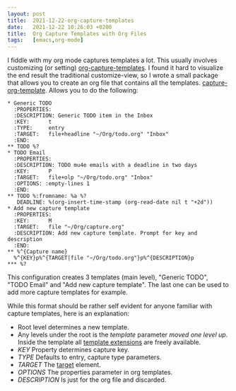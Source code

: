 ```yaml
---
layout: post
title:  2021-12-22-org-capture-templates
date:   2021-12-22 10:26:03 +0200
title:  Org Capture Templates with Org Files
tags:   [emacs,org-mode]
---
```


I fiddle with my org mode captures templates a lot. This usually involves customizing (or setting)
[org-capture-templates](https://orgmode.org/manual/Capture-templates.html). I found it hard to visualize the end result
the traditional customize-view, so I wrote a small package that allows you to create an org file that contains all
the templates. [capture-org-template](https://github.com/ration/capture-org-template.el). Allows you to do the following:

```
* Generic TODO
  :PROPERTIES:
  :DESCRIPTION: Generic TODO item in the Inbox
  :KEY:      t
  :TYPE:     entry
  :TARGET:   file+headline "~/Org/todo.org" "Inbox"
  :END:
** TODO %?
* TODO Email
  :PROPERTIES:
  :DESCRIPTION: TODO mu4e emails with a deadline in two days
  :KEY:      P
  :TARGET:   file+olp "~/Org/todo.org" "Inbox"
  :OPTIONS: :empty-lines 1
  :END:
** TODO %:fromname: %a %?
   DEADLINE: %(org-insert-time-stamp (org-read-date nil t "+2d"))
* Add new capture template
  :PROPERTIES:
  :KEY:      M
  :TARGET:   file "~/Org/capture.org"
  :DESCRIPTION: Add new capture template. Prompt for key and description
  :END:
** %^{Capture name}
  %^{KEY}p%^{TARGET|file "~/Org/todo.org"}p%^{DESCRIPTION}p
*** %?
```

This configuration creates 3 templates (main level), "Generic TODO", "TODO Email" and "Add new capture template". The
last one can be used to add more capture templates for example.

While this format should be rather self evident for anyone familiar with capture templates, here is an explanation:
- Root level determines a new template.
- Any levels under the root is the *template* parameter *moved one level up*. Inside the template all [template
  extensions](https://orgmode.org/manual/Template-expansion.html) are freely available.
- *KEY* Property determines capture key.
- *TYPE* Defaults to entry, capture type parameters.
- *TARGET* The [target](https://orgmode.org/manual/Template-elements.html) element.
- *OPTIONS* The properties parameter in org templates.
- *DESCRIPTION* Is just for the org file and discarded.



